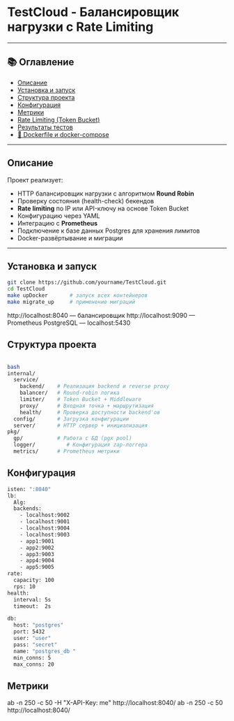 # TestCloud - Балансировщик нагрузки с Rate Limiting

---

## 📚 Оглавление

- [Описание](#-описание)
- [Установка и запуск](#-установка-и-запуск)
- [Структура проекта](#-структура-проекта)
- [Конфигурация](#-конфигурация)
- [Метрики](#-метрики)
- [Rate Limiting (Token Bucket)](#-rate-limiting-token-bucket)
- [Результаты тестов](#-результаты-тестов)
- [🐳 Dockerfile и docker-compose](#-dockerfile-и-docker-compose)


---

##  Описание

Проект реализует:

- HTTP балансировщик нагрузки с алгоритмом **Round Robin**
- Проверку состояния (health-check) бекендов
- **Rate limiting** по IP или API-ключу на основе Token Bucket
- Конфигурацию через YAML
- Интеграцию с **Prometheus**
- Подключение к базе данных Postgres для хранения лимитов
- Docker-развёртывание и миграции

---

##  Установка и запуск

```bash
git clone https://github.com/yourname/TestCloud.git
cd TestCloud
make upDocker       # запуск всех контейнеров
make migrate_up     # применение миграций
```
http://localhost:8040 — балансировщик
http://localhost:9090 — Prometheus
PostgreSQL — localhost:5430

##  Структура проекта


```bash

bash
internal/
  service/
    backend/    # Реализация backend и reverse proxy
    balancer/   # Round-robin логика
    limiter/    # Token Bucket + Middleware
    proxy/      # Входная точка + маршрутизация
    health/     # Проверка доступности backend'ов
  config/       # Загрузка конфигурации
  server/       # HTTP сервер + инициализация
pkg/
  gp/           # Работа с БД (pgx pool)
  logger/          # Конфигурация zap-логгера
  metrics/      # Prometheus метрики
```


## Конфигурация
```bash
isten: ":8040"
lb:
  Alg:
  backends:
    - localhost:9002
    - localhost:9001
    - localhost:9004
    - localhost:9003
    - app1:9001
    - app2:9002
    - app3:9003
    - app4:9004
    - app5:9005
rate:
  capacity: 100
  rps: 10
health:
  interval: 5s
  timeout:  2s

db:
  host: "postgres"
  port: 5432
  user: "user"
  pass: "secret"
  name: "postgres_db "
  min_conns: 5
  max_conns: 20
```
## Метрики

ab -n 250 -c 50 -H "X-API-Key: me" http://localhost:8040/
ab -n 250 -c 50 http://localhost:8040/
